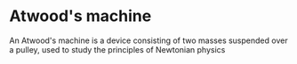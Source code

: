 # Atwood's machine
 An Atwood's machine is a device consisting of two masses suspended over a pulley, used to study the principles of Newtonian physics

